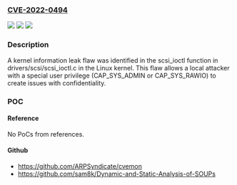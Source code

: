### [CVE-2022-0494](https://cve.mitre.org/cgi-bin/cvename.cgi?name=CVE-2022-0494)
![](https://img.shields.io/static/v1?label=Product&message=kernel&color=blue)
![](https://img.shields.io/static/v1?label=Version&message=kernel%205.17%20rc5%20&color=brightgreen)
![](https://img.shields.io/static/v1?label=Vulnerability&message=CWE-200&color=brightgreen)

### Description

A kernel information leak flaw was identified in the scsi_ioctl function in drivers/scsi/scsi_ioctl.c in the Linux kernel. This flaw allows a local attacker with a special user privilege (CAP_SYS_ADMIN or CAP_SYS_RAWIO) to create issues with confidentiality.

### POC

#### Reference
No PoCs from references.

#### Github
- https://github.com/ARPSyndicate/cvemon
- https://github.com/sam8k/Dynamic-and-Static-Analysis-of-SOUPs

